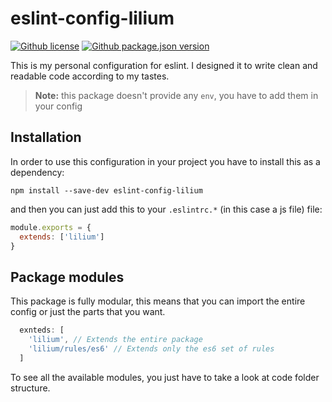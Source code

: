 # eslint-config-lilium

[![Github license](https://img.shields.io/github/license/dlasagno/eslint-config-lilium.svg)](https://github.com/dlasagno/eslint-config-lilium/blob/master/LICENSE)
[![Github package.json version](https://img.shields.io/github/package-json/v/dlasagno/eslint-config-lilium.svg)](https://github.com/dlasagno/eslint-config-lilium/blob/master/package.json)

This is my personal configuration for eslint.
I designed it to write clean and readable code according to my tastes.

> **Note:** this package doesn't provide any `env`, you have to add them in your config

## Installation

In order to use this configuration in your project you have to install this as a dependency:

```shell
npm install --save-dev eslint-config-lilium
```

and then you can just add this to your `.eslintrc.*` (in this case a js file) file:

```js
module.exports = {
  extends: ['lilium']
}
```

## Package modules

This package is fully modular, this means that you can import the entire config or just the parts that you want.

```javascript
  exnteds: [
    'lilium', // Extends the entire package
    'lilium/rules/es6' // Extends only the es6 set of rules
  ]
```

To see all the available modules, you just have to take a look at code folder structure.
